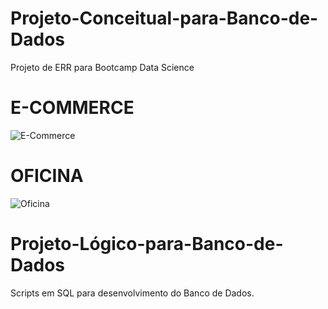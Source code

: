 # Projeto-Conceitual-para-Banco-de-Dados
Projeto de ERR para Bootcamp Data Science

# E-COMMERCE
![E-Commerce](https://user-images.githubusercontent.com/63620777/199478792-a6226f4f-c288-420f-8c65-a3f585acf91d.png)

# OFICINA

![Oficina](https://user-images.githubusercontent.com/63620777/199484574-dae265fe-8f0d-4dbe-bdf7-4912092868ec.png)

# Projeto-Lógico-para-Banco-de-Dados
Scripts em SQL para desenvolvimento do Banco de Dados.
